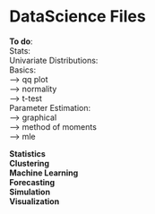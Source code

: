 # DataScience Files

**To do**:  
  Stats:  
    Univariate Distributions:  
      Basics:  
        --> qq plot  
        --> normality  
        --> t-test  
      Parameter Estimation:  
        --> graphical  
        --> method of moments  
        --> mle  

**Statistics**  
**Clustering**  
**Machine Learning**  
**Forecasting**  
**Simulation**  
**Visualization**  
